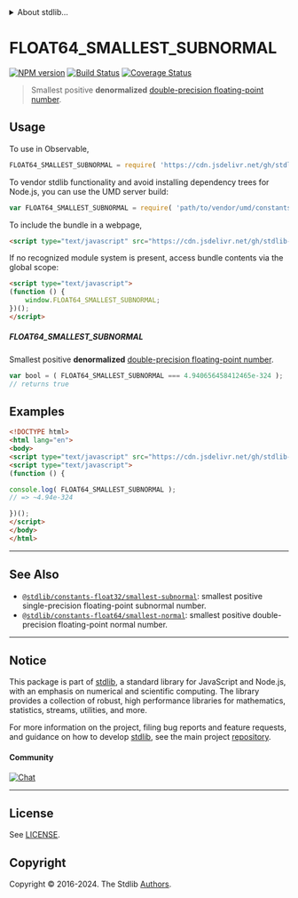 <!--

@license Apache-2.0

Copyright (c) 2018 The Stdlib Authors.

Licensed under the Apache License, Version 2.0 (the "License");
you may not use this file except in compliance with the License.
You may obtain a copy of the License at

   http://www.apache.org/licenses/LICENSE-2.0

Unless required by applicable law or agreed to in writing, software
distributed under the License is distributed on an "AS IS" BASIS,
WITHOUT WARRANTIES OR CONDITIONS OF ANY KIND, either express or implied.
See the License for the specific language governing permissions and
limitations under the License.

-->


<details>
  <summary>
    About stdlib...
  </summary>
  <p>We believe in a future in which the web is a preferred environment for numerical computation. To help realize this future, we've built stdlib. stdlib is a standard library, with an emphasis on numerical and scientific computation, written in JavaScript (and C) for execution in browsers and in Node.js.</p>
  <p>The library is fully decomposable, being architected in such a way that you can swap out and mix and match APIs and functionality to cater to your exact preferences and use cases.</p>
  <p>When you use stdlib, you can be absolutely certain that you are using the most thorough, rigorous, well-written, studied, documented, tested, measured, and high-quality code out there.</p>
  <p>To join us in bringing numerical computing to the web, get started by checking us out on <a href="https://github.com/stdlib-js/stdlib">GitHub</a>, and please consider <a href="https://opencollective.com/stdlib">financially supporting stdlib</a>. We greatly appreciate your continued support!</p>
</details>

# FLOAT64_SMALLEST_SUBNORMAL

[![NPM version][npm-image]][npm-url] [![Build Status][test-image]][test-url] [![Coverage Status][coverage-image]][coverage-url] <!-- [![dependencies][dependencies-image]][dependencies-url] -->

> Smallest positive **denormalized** [double-precision floating-point number][ieee754].



<section class="usage">

## Usage

<!-- eslint-disable id-length -->

To use in Observable,

```javascript
FLOAT64_SMALLEST_SUBNORMAL = require( 'https://cdn.jsdelivr.net/gh/stdlib-js/constants-float64-smallest-subnormal@v0.2.0-umd/browser.js' )
```

To vendor stdlib functionality and avoid installing dependency trees for Node.js, you can use the UMD server build:

```javascript
var FLOAT64_SMALLEST_SUBNORMAL = require( 'path/to/vendor/umd/constants-float64-smallest-subnormal/index.js' )
```

To include the bundle in a webpage,

```html
<script type="text/javascript" src="https://cdn.jsdelivr.net/gh/stdlib-js/constants-float64-smallest-subnormal@v0.2.0-umd/browser.js"></script>
```

If no recognized module system is present, access bundle contents via the global scope:

```html
<script type="text/javascript">
(function () {
    window.FLOAT64_SMALLEST_SUBNORMAL;
})();
</script>
```

##### FLOAT64_SMALLEST_SUBNORMAL

Smallest positive **denormalized** [double-precision floating-point number][ieee754].

<!-- eslint-disable id-length -->

```javascript
var bool = ( FLOAT64_SMALLEST_SUBNORMAL === 4.940656458412465e-324 );
// returns true
```

</section>

<!-- /.usage -->

<section class="examples">

## Examples

<!-- TODO: better example -->

<!-- eslint no-undef: "error" -->

<!-- eslint-disable id-length -->

```html
<!DOCTYPE html>
<html lang="en">
<body>
<script type="text/javascript" src="https://cdn.jsdelivr.net/gh/stdlib-js/constants-float64-smallest-subnormal@v0.2.0-umd/browser.js"></script>
<script type="text/javascript">
(function () {

console.log( FLOAT64_SMALLEST_SUBNORMAL );
// => ~4.94e-324

})();
</script>
</body>
</html>
```

</section>

<!-- /.examples -->

<!-- C interface documentation. -->



<!-- Section for related `stdlib` packages. Do not manually edit this section, as it is automatically populated. -->

<section class="related">

* * *

## See Also

-   <span class="package-name">[`@stdlib/constants-float32/smallest-subnormal`][@stdlib/constants/float32/smallest-subnormal]</span><span class="delimiter">: </span><span class="description">smallest positive single-precision floating-point subnormal number.</span>
-   <span class="package-name">[`@stdlib/constants-float64/smallest-normal`][@stdlib/constants/float64/smallest-normal]</span><span class="delimiter">: </span><span class="description">smallest positive double-precision floating-point normal number.</span>

</section>

<!-- /.related -->

<!-- Section for all links. Make sure to keep an empty line after the `section` element and another before the `/section` close. -->


<section class="main-repo" >

* * *

## Notice

This package is part of [stdlib][stdlib], a standard library for JavaScript and Node.js, with an emphasis on numerical and scientific computing. The library provides a collection of robust, high performance libraries for mathematics, statistics, streams, utilities, and more.

For more information on the project, filing bug reports and feature requests, and guidance on how to develop [stdlib][stdlib], see the main project [repository][stdlib].

#### Community

[![Chat][chat-image]][chat-url]

---

## License

See [LICENSE][stdlib-license].


## Copyright

Copyright &copy; 2016-2024. The Stdlib [Authors][stdlib-authors].

</section>

<!-- /.stdlib -->

<!-- Section for all links. Make sure to keep an empty line after the `section` element and another before the `/section` close. -->

<section class="links">

[npm-image]: http://img.shields.io/npm/v/@stdlib/constants-float64-smallest-subnormal.svg
[npm-url]: https://npmjs.org/package/@stdlib/constants-float64-smallest-subnormal

[test-image]: https://github.com/stdlib-js/constants-float64-smallest-subnormal/actions/workflows/test.yml/badge.svg?branch=v0.2.0
[test-url]: https://github.com/stdlib-js/constants-float64-smallest-subnormal/actions/workflows/test.yml?query=branch:v0.2.0

[coverage-image]: https://img.shields.io/codecov/c/github/stdlib-js/constants-float64-smallest-subnormal/main.svg
[coverage-url]: https://codecov.io/github/stdlib-js/constants-float64-smallest-subnormal?branch=main

<!--

[dependencies-image]: https://img.shields.io/david/stdlib-js/constants-float64-smallest-subnormal.svg
[dependencies-url]: https://david-dm.org/stdlib-js/constants-float64-smallest-subnormal/main

-->

[chat-image]: https://img.shields.io/gitter/room/stdlib-js/stdlib.svg
[chat-url]: https://app.gitter.im/#/room/#stdlib-js_stdlib:gitter.im

[stdlib]: https://github.com/stdlib-js/stdlib

[stdlib-authors]: https://github.com/stdlib-js/stdlib/graphs/contributors

[umd]: https://github.com/umdjs/umd
[es-module]: https://developer.mozilla.org/en-US/docs/Web/JavaScript/Guide/Modules

[deno-url]: https://github.com/stdlib-js/constants-float64-smallest-subnormal/tree/deno
[deno-readme]: https://github.com/stdlib-js/constants-float64-smallest-subnormal/blob/deno/README.md
[umd-url]: https://github.com/stdlib-js/constants-float64-smallest-subnormal/tree/umd
[umd-readme]: https://github.com/stdlib-js/constants-float64-smallest-subnormal/blob/umd/README.md
[esm-url]: https://github.com/stdlib-js/constants-float64-smallest-subnormal/tree/esm
[esm-readme]: https://github.com/stdlib-js/constants-float64-smallest-subnormal/blob/esm/README.md
[branches-url]: https://github.com/stdlib-js/constants-float64-smallest-subnormal/blob/main/branches.md

[stdlib-license]: https://raw.githubusercontent.com/stdlib-js/constants-float64-smallest-subnormal/main/LICENSE

[ieee754]: https://en.wikipedia.org/wiki/IEEE_754-1985

<!-- <related-links> -->

[@stdlib/constants/float32/smallest-subnormal]: https://github.com/stdlib-js/constants-float32-smallest-subnormal/tree/umd

[@stdlib/constants/float64/smallest-normal]: https://github.com/stdlib-js/constants-float64-smallest-normal/tree/umd

<!-- </related-links> -->

</section>

<!-- /.links -->
